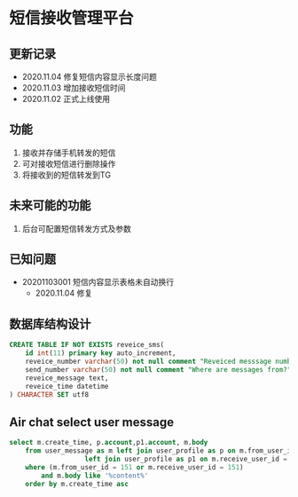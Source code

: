 # 短信接收管理平台

## 更新记录
- 2020.11.04 修复短信内容显示长度问题
- 2020.11.03 增加接收短信时间
- 2020.11.02 正式上线使用

## 功能
1. 接收并存储手机转发的短信
2. 可对接收短信进行删除操作
3. 将接收到的短信转发到TG

## 未来可能的功能
1. 后台可配置短信转发方式及参数

## 已知问题
- 20201103001 短信内容显示表格未自动换行
    - 2020.11.04 修复

## 数据库结构设计
```sql
CREATE TABLE IF NOT EXISTS reveice_sms(
    id int(11) primary key auto_increment,
    reveice_number varchar(50) not null comment "Reveiced messsage numbers",
    send_number varchar(50) not null comment "Where are messages from?",
    reveice_message text,
    reveice_time datetime
) CHARACTER SET utf8
```

## Air chat select user message
```sql
select m.create_time, p.account,p1.account, m.body 
	from user_message as m left join user_profile as p on m.from_user_id = p.id 
			       left join user_profile as p1 on m.receive_user_id = p1.id
	where (m.from_user_id = 151 or m.receive_user_id = 151)
		and m.body like '%content%'
	order by m.create_time asc
```
